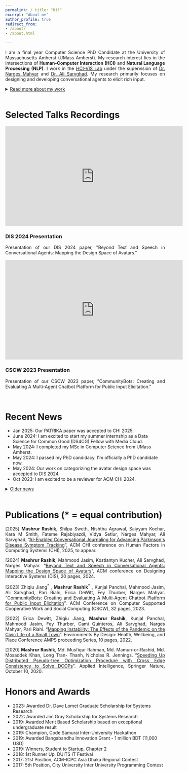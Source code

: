 ```yaml
---
permalink: / title: "Hi!"
excerpt: "About me"
author_profile: true
redirect_from:
- /about/
- /about.html

---
```

<p align="justify"> 
I am a final year Computer Science PhD Candidate at the University of Massachusetts Amherst (UMass Amherst). My research interest lies in the intersections of <b>Human-Computer Interaction (HCI)</b> and <b>Natural Language Processing (NLP)</b>. I work in the <a href="https://groups.cs.umass.edu/hci-vis/" target="_blank">HCI-VIS Lab</a> under the supervision of <a href="https://groups.cs.umass.edu/nmahyar/" target="_blank">Dr. Narges Mahyar</a> and <a href="https://groups.cs.umass.edu/asarv/" target="_blank">Dr. Ali Sarvghad</a>. My research primarily focuses on designing and developing conversational agents to elicit rich input.
</p>

<details>
<summary><u>Read more about my work</u></summary>
<br/>
<p align="justify">
With the growing popularity of AI-powered chatbots, new methods for data collection have emerged, where a chatbot converses with a human user to gather data. In this application domain, chatbots have demonstrated the potential to address the limitations of online surveys by reducing survey fatigue, increasing engagement, and enriching response quality. However, creating chatbots that can sustain conversations across multiple topics, determining which aspects of the conversational interface affect user experience, and effectively using conversational agents for long-term data collection presents significant technical and design challenges. My research aims to address these issues, focusing on improving functionality and investigating aspects of conversational agents' interfaces for data collection.
</p>
<p align="justify"> 
Before UMass, I worked as a Machine Learning Engineer at TigerIT Bangladesh Ltd, working on Conversational AI and Machine Translation. I have a strong passion for problem-solving and software development alongside my research interests. During my undergraduate studies, I actively participated in competitive programming and was fortunate enough to win multiple hackathons.
</p>

</details>

<br/>

Selected Talks Recordings
======
<div class="selected-talks">
  <div class="talk">
    <div class="talk-video">
      <iframe width="560" height="315" src="https://www.youtube.com/embed/zVdTVdXjCJM?si=Ag_mnS49-AO_FKE3" frameborder="0" allow="accelerometer; autoplay; clipboard-write; encrypted-media; gyroscope; picture-in-picture" allowfullscreen></iframe>
    </div>
    <div class="talk-description">
      <h3>DIS 2024 Presentation</h3>
      <p align="justify">
        Presentation of our DIS 2024 paper, "Beyond Text and Speech in Conversational Agents: Mapping the Design Space of Avatars."
      </p>
    </div>
  </div>
  <div class="talk">
    <div class="talk-video">
      <iframe width="560" height="315" src="https://www.youtube.com/embed/jE-Nhlx9i28?si=jlGlXZEOpBnt-isW" frameborder="0" allow="accelerometer; autoplay; clipboard-write; encrypted-media; gyroscope; picture-in-picture" allowfullscreen></iframe>
    </div>
    <div class="talk-description">
      <h3>CSCW 2023 Presentation</h3>
      <p align="justify">
        Presentation of our CSCW 2023 paper, "CommunityBots: Creating and Evaluating A Multi-Agent Chatbot Platform for Public Input Elicitation."
      </p>
    </div>
  </div>  
</div>

<br/>

Recent News
======

- Jan 2025: Our PATRIKA paper was accepted to CHI 2025.
- June 2024: I am excited to start my summer internship as a Data Science for Common Good (DS4CG) Fellow with Media
  Cloud.
- May 2024: I completed my MSc in Computer Science from UMass Amherst.
- May 2024: I passed my PhD candidacy. I'm officially a PhD candidate now.
- May 2024: Our work on categorizing the avatar design space was accepted to DIS 2024.
- Oct 2023: I am excited to be a reviewer for ACM CHI 2024.

<details>
<summary><u>Older news</u></summary>
<ul>
  <li> Oct 2023: Awarded Dr. Dave Lomet Graduate Scholarship for Systems Research. </li>
  <li> Nov 2022: Our CommunityBots paper was accepted to CSCW 2023. </li>
  <li> Aug 2022: I am excited to serve as the Web Chair for IEEE VIS 2023-2024. </li>
  <li> June 2022: Awarded Jim Gray Scholarship for Systems Research. </li>
  <li> Sep 2021: Started my Ms/PhD at UMass Amherst. </li>
</ul>

</details>

<br/>



Publications (\* = equal contribution)
======
<p align="justify">[2025] <b>Mashrur Rashik</b>, Shilpa Sweth, Nishtha Agrawal, Saiyyam Kochar, Kara M Smith, Fateme Rajabiyazdi, Vidya Setlur, Narges Mahyar, Ali Sarvghad, “<a href="https://doi.org/10.1145/3706598.3714280" target="_blank">AI-Enabled Conversational Journaling for Advancing Parkinson's Disease Symptom Tracking</a>”, ACM CHI conference on Human Factors in Computing Systems (CHI), 2025, to appear.</p>

<p align="justify">[2024] <b>Mashrur Rashik</b>, Mahmood Jasim, Kostiantyn Kucher, Ali Sarvghad, Narges Mahyar. “<a href="https://dl.acm.org/doi/abs/10.1145/3643834.3661563" target="_blank">Beyond Text and Speech in Conversational Agents: Mapping the Design Space of Avatars</a>”, ACM conference on Designing Interactive Systems (DIS), 20 pages, 2024.</p>

<p align="justify">[2023] Zhiqiu Jiang<sup>*</sup> , <b>Mashrur Rashik<sup>*</sup></b> , Kunjal Panchal, Mahmood Jasim, Ali Sarvghad, Pari Riahi, Erica DeWitt, Fey Thurber, Narges Mahyar. “<a href="https://dl.acm.org/doi/abs/10.1145/3579469" target="_blank">CommunityBots: Creating and Evaluating A Multi-Agent Chatbot Platform for Public Input Elicitation</a>”. ACM Conference on Computer Supported Cooperative Work and Social Computing (CSCW), 32 pages, 2023.</p>

<p align="justify">[2022] Erica Dewitt, Zhiqiu Jiang, <b>Mashrur Rashik</b>, Kunjal Panchal, Mahmood Jasim, Fey Thurber, Cami Quinteros, Ali Sarvghad, Narges Mahyar, Pari Riahi. “<a href="https://par.nsf.gov/servlets/purl/10472695" target="_blank">Mapping Instability: The Effects of the Pandemic on the Civic Life of a Small Town</a>”. Environments By Design: Health, Wellbeing, and Place Conference AMPS proceeding Series, 10 pages, 2022. </p>

<p align="justify">[2020] <b>Mashrur Rashik</b>, Md. Musfiqur Rahman, Md. Mamun-or-Rashid, Md. Mosaddek Khan, Long Tran- Thanh, Nicholas R. Jennings. “<a href="https://link.springer.com/article/10.1007/s10489-020-01860-8" target="_blank">Speeding Up Distributed Pseudo-tree Optimization Procedure with Cross Edge Consistency to Solve DCOPs</a>”. Applied Intelligence, Springer Nature, October 10, 2020.</p>


Honors and Awards
======

- 2023: Awarded Dr. Dave Lomet Graduate Scholarship for Systems Research
- 2022: Awarded Jim Gray Scholarship for Systems Research
- 2019: Awarded Merit Based Scholarship based on exceptional undergraduate result
- 2019: Champion, Code Samurai Inter-University Hackathon
- 2019: Awarded Bangabandhu Innovation Grant - 1 million BDT (11,000 USD)
- 2019: Winners, Student to Startup, Chapter 2
- 2018: 1st Runner Up, DUITS IT Festival
- 2017: 21st Position, ACM-ICPC Asia Dhaka Regional Contest
- 2017: 5th Position, City University Inter University Programming Contest